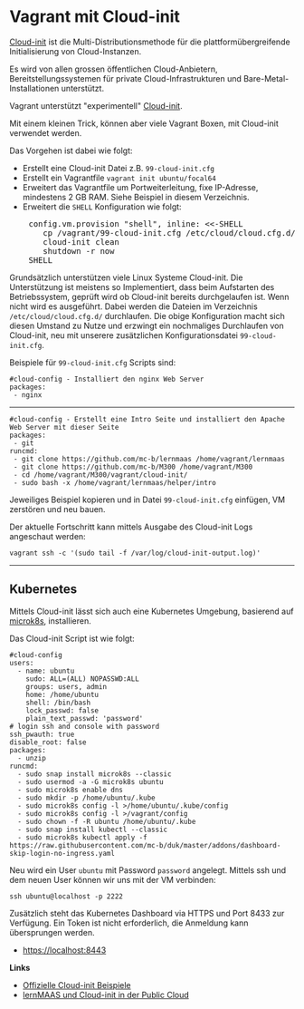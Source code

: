 Vagrant mit Cloud-init
======================

[Cloud-init](https://cloudinit.readthedocs.io/en/latest/) ist die Multi-Distributionsmethode für die plattformübergreifende Initialisierung von Cloud-Instanzen. 

Es wird von allen grossen öffentlichen Cloud-Anbietern, Bereitstellungssystemen für private Cloud-Infrastrukturen und Bare-Metal-Installationen unterstützt.

Vagrant unterstützt "experimentell" [Cloud-init](https://cloudinit.readthedocs.io/en/latest/).

Mit einem kleinen Trick, können aber viele Vagrant Boxen, mit Cloud-init verwendet werden.

Das Vorgehen ist dabei wie folgt:
* Erstellt eine Cloud-init Datei z.B. `99-cloud-init.cfg`
* Erstellt ein Vagrantfile `vagrant init ubuntu/focal64` 
* Erweitert das Vagrantfile um Portweiterleitung, fixe IP-Adresse, mindestens 2 GB RAM. Siehe Beispiel in diesem Verzeichnis.
* Erweitert die `SHELL` Konfiguration wie folgt:

<pre>
    config.vm.provision "shell", inline: <<-SHELL
       cp /vagrant/99-cloud-init.cfg /etc/cloud/cloud.cfg.d/
       cloud-init clean
       shutdown -r now
    SHELL
</pre>

Grundsätzlich unterstützen viele Linux Systeme Cloud-init. Die Unterstützung ist meistens so Implementiert, dass beim Aufstarten des Betriebssystem, geprüft wird ob Cloud-init bereits durchgelaufen ist. Wenn nicht wird es ausgeführt. Dabei werden die Dateien im Verzeichnis `/etc/cloud/cloud.cfg.d/` durchlaufen. Die obige Konfiguration macht sich diesen Umstand zu Nutze und erzwingt ein nochmaliges Durchlaufen von Cloud-init, neu mit unserere zusätzlichen Konfigurationsdatei `99-cloud-init.cfg`.

Beispiele für `99-cloud-init.cfg` Scripts sind:

    #cloud-config - Installiert den nginx Web Server
    packages:
     - nginx

- - -

    #cloud-config - Erstellt eine Intro Seite und installiert den Apache Web Server mit dieser Seite
    packages:
     - git
    runcmd:
     - git clone https://github.com/mc-b/lernmaas /home/vagrant/lernmaas
     - git clone https://github.com/mc-b/M300 /home/vagrant/M300
     - cd /home/vagrant/M300/vagrant/cloud-init/
     - sudo bash -x /home/vagrant/lernmaas/helper/intro
     
Jeweiliges Beispiel kopieren und in Datei `99-cloud-init.cfg` einfügen, VM zerstören und neu bauen.
     
Der aktuelle Fortschritt kann mittels Ausgabe des Cloud-init Logs angeschaut werden:

    vagrant ssh -c '(sudo tail -f /var/log/cloud-init-output.log)'


***
Kubernetes
----------

Mittels Cloud-init lässt sich auch eine Kubernetes Umgebung, basierend auf [microk8s](https://microk8s.io/), installieren.

Das Cloud-init Script ist wie folgt:

    #cloud-config
    users:
      - name: ubuntu
        sudo: ALL=(ALL) NOPASSWD:ALL
        groups: users, admin
        home: /home/ubuntu
        shell: /bin/bash
        lock_passwd: false
        plain_text_passwd: 'password'        
    # login ssh and console with password
    ssh_pwauth: true
    disable_root: false    
    packages:
      - unzip
    runcmd:
      - sudo snap install microk8s --classic
      - sudo usermod -a -G microk8s ubuntu
      - sudo microk8s enable dns 
      - sudo mkdir -p /home/ubuntu/.kube
      - sudo microk8s config -l >/home/ubuntu/.kube/config
      - sudo microk8s config -l >/vagrant/config      
      - sudo chown -f -R ubuntu /home/ubuntu/.kube
      - sudo snap install kubectl --classic  
      - sudo microk8s kubectl apply -f https://raw.githubusercontent.com/mc-b/duk/master/addons/dashboard-skip-login-no-ingress.yaml

Neu wird ein User `ubuntu` mit Password `password` angelegt. Mittels ssh und dem neuen User können wir uns mit der VM verbinden:

    ssh ubuntu@localhost -p 2222
    
Zusätzlich steht das Kubernetes Dashboard via HTTPS und Port 8433 zur Verfügung. Ein Token ist nicht erforderlich, die Anmeldung kann übersprungen werden.

* [https://localhost:8443](https://localhost:8443)  

**Links**

* [Offizielle Cloud-init Beispiele](https://cloudinit.readthedocs.io/en/latest/topics/examples.html)
* [lernMAAS und Cloud-init in der Public Cloud](https://github.com/mc-b/lernmaas/tree/master/doc/Cloud)

